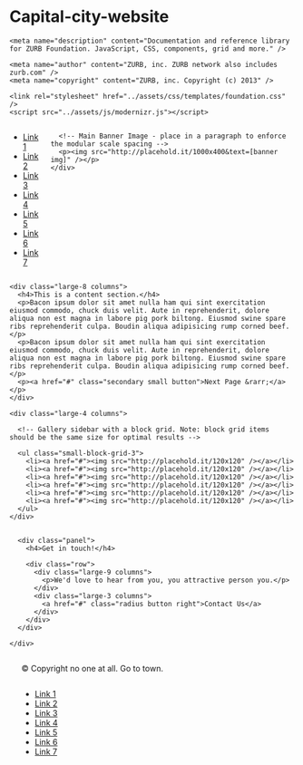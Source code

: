 Capital-city-website
====================

<!doctype html>
<!--[if IE 9]><html class="lt-ie10" lang="en" > <![endif]-->
<html class="no-js" lang="en" data-useragent="Mozilla/5.0 (compatible; MSIE 10.0; Windows NT 6.2; Trident/6.0)">
  <head>
    <meta charset="utf-8" />
    <meta name="viewport" content="width=device-width, initial-scale=1.0" />
    <title>Foundation Template | Banner</title>

    
    <meta name="description" content="Documentation and reference library for ZURB Foundation. JavaScript, CSS, components, grid and more." />
    
    <meta name="author" content="ZURB, inc. ZURB network also includes zurb.com" />
    <meta name="copyright" content="ZURB, inc. Copyright (c) 2013" />

    <link rel="stylesheet" href="../assets/css/templates/foundation.css" />
    <script src="../assets/js/modernizr.js"></script>
  </head>
  <body>
    
<!-- Nav and Banner -->
  
  <div class="row">
    <div class="large-12 columns">
      <ul class="button-group">
        <li><a href="#" class="button">Link 1</a></li>
        <li><a href="#" class="button">Link 2</a></li>
        <li><a href="#" class="button">Link 3</a></li>
        <li><a href="#" class="button">Link 4</a></li>
        <li><a href="#" class="button">Link 5</a></li>
        <li><a href="#" class="button">Link 6</a></li>
        <li><a href="#" class="button">Link 7</a></li>
      </ul>
      
      <!-- Main Banner Image - place in a paragraph to enforce the modular scale spacing -->
      <p><img src="http://placehold.it/1000x400&text=[banner img]" /></p>
    </div>
  </div>
  
  <!-- End Nav and Banner -->
  
  
  <!-- Main Content Section -->
  
  <div class="row">
  
    <div class="large-8 columns">
      <h4>This is a content section.</h4>
      <p>Bacon ipsum dolor sit amet nulla ham qui sint exercitation eiusmod commodo, chuck duis velit. Aute in reprehenderit, dolore aliqua non est magna in labore pig pork biltong. Eiusmod swine spare ribs reprehenderit culpa. Boudin aliqua adipisicing rump corned beef.</p>
      <p>Bacon ipsum dolor sit amet nulla ham qui sint exercitation eiusmod commodo, chuck duis velit. Aute in reprehenderit, dolore aliqua non est magna in labore pig pork biltong. Eiusmod swine spare ribs reprehenderit culpa. Boudin aliqua adipisicing rump corned beef.</p>
      <p><a href="#" class="secondary small button">Next Page &rarr;</a></p>
    </div>
    
    <div class="large-4 columns">
    
      <!-- Gallery sidebar with a block grid. Note: block grid items should be the same size for optimal results -->
      
      <ul class="small-block-grid-3">
        <li><a href="#"><img src="http://placehold.it/120x120" /></a></li>
        <li><a href="#"><img src="http://placehold.it/120x120" /></a></li>
        <li><a href="#"><img src="http://placehold.it/120x120" /></a></li>
        <li><a href="#"><img src="http://placehold.it/120x120" /></a></li>
        <li><a href="#"><img src="http://placehold.it/120x120" /></a></li>
        <li><a href="#"><img src="http://placehold.it/120x120" /></a></li>
      </ul>
    </div>
        
  </div>
  
  
  <!-- Call to Action Panel -->
  <div class="row">
    <div class="large-12 columns">
    
      <div class="panel">
        <h4>Get in touch!</h4>
            
        <div class="row">
          <div class="large-9 columns">
            <p>We'd love to hear from you, you attractive person you.</p>
          </div>
          <div class="large-3 columns">
            <a href="#" class="radius button right">Contact Us</a>
          </div>
        </div>
      </div>
      
    </div>
  </div>
  
  
  <!-- Footer -->
  
  <footer class="row">
    <div class="large-12 columns">
      <hr />
      <div class="row">
        <div class="large-6 columns">
          <p>&copy; Copyright no one at all. Go to town.</p>
        </div>
        <div class="large-6 columns">
          <ul class="inline-list right">
            <li><a href="#">Link 1</a></li>
            <li><a href="#">Link 2</a></li>
            <li><a href="#">Link 3</a></li>
            <li><a href="#">Link 4</a></li>
            <li><a href="#">Link 5</a></li>
            <li><a href="#">Link 6</a></li>
            <li><a href="#">Link 7</a></li>
          </ul>
        </div>
      </div>
    </div> 
  </footer>
    <script src="../assets/js/jquery.js"></script>
    <script src="../assets/js/templates/foundation.js"></script>
    <script>
      $(document).foundation();

      var doc = document.documentElement;
      doc.setAttribute('data-useragent', navigator.userAgent);
    </script>
  </body>
</html>
